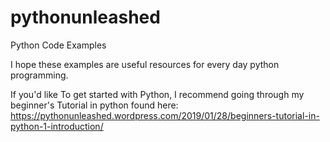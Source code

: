 # pythonunleashed
Python Code Examples

I hope these examples are useful resources for every day python programming.

If you'd like To get started with Python, I recommend going through my beginner's Tutorial in python found here:
https://pythonunleashed.wordpress.com/2019/01/28/beginners-tutorial-in-python-1-introduction/